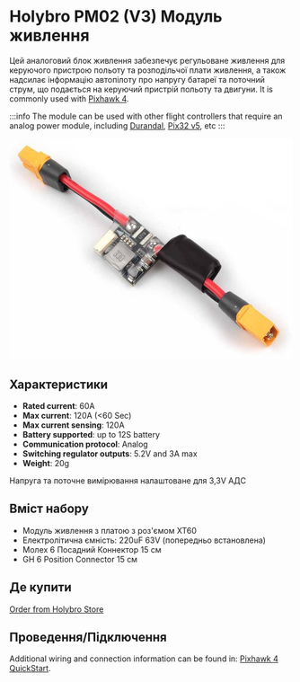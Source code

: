 # Holybro PM02 (V3) Модуль живлення

Цей аналоговий блок живлення забезпечує регульоване живлення для керуючого пристрою польоту та розподільчої плати живлення, а також надсилає інформацію автопілоту про напругу батареї та поточний струм, що подається на керуючий пристрій польоту та двигуни.
It is commonly used with [Pixhawk 4](../assembly/quick_start_pixhawk4.md).

:::info
The module can be used with other flight controllers that require an analog power module, including [Durandal](../flight_controller/durandal.md), [Pix32 v5](../flight_controller/holybro_pix32_v5.md), etc
:::

![Holybro PM02](../../assets/hardware/power_module/holybro_pm02/pm02.jpg)

## Характеристики

- **Rated current**: 60A
- **Max current**: 120A (<60 Sec)
- **Max current sensing**: 120A
- **Battery supported**: up to 12S battery
- **Communication protocol**: Analog
- **Switching regulator outputs**: 5.2V and 3A max
- **Weight**: 20g

Напруга та поточне вимірювання налаштоване для 3,3V АДС

## Вміст набору

- Модуль живлення з платою з роз'ємом XT60
- Електролітична ємність: 220uF 63V (попередньо встановлена)
- Молех 6 Посадний Коннектор 15 см
- GH 6 Position Connector 15 см

## Де купити

[Order from Holybro Store](https://holybro.com/collections/power-modules-pdbs/products/pm02-v3-12s-power-module)

## Проведення/Підключення

Additional wiring and connection information can be found in: [Pixhawk 4 QuickStart](../assembly/quick_start_pixhawk4.md).
